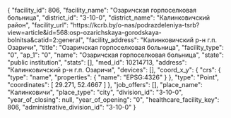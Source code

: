 {
    "facility_id": 806,
    "facility_name": "Озаричская горпоселковая больница",
    "district_id": "3-10-0",
    "district_name": "Калинковичский район",
    "facility_url": "https:\/\/kcrb.by\/o-nas\/podrazdeleniya-tsrb?view=article&id=568:osp-ozarichskaya-gorodskaya-bolnitsa&catid=2:general",
    "facility_address": "Калинковичский р-н г.п. Озаричи",
    "title": "Озаричская горпоселковая больница",
    "facility_type": "0",
    "ap_1": "0",
    "name": "Озаричская горпоселковая больница",
    "state": "public institution",
    "stats": [],
    "med_id": 10214713,
    "address": "Калинковичский р-н г.п. Озаричи",
    "devices": [],
    "coord_x_y": {
        "crs": {
            "type": "name",
            "properties": {
                "name": "EPSG:4326"
            }
        },
        "type": "Point",
        "coordinates": [
            29.271,
            52.4667
        ]
    },
    "job_offers": [],
    "place_name": "Калинковичи",
    "place_type": "city",
    "division_id": "3-10-0",
    "year_of_closing": null,
    "year_of_opening": "0",
    "healthcare_facility_key": 806,
    "administrative_division_id": "3-10-0"
}